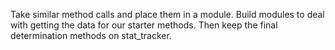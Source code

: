 Take similar method calls and place them in a module.
Build modules to deal with getting the data for our starter methods.
Then keep the final determination methods on stat_tracker. 
